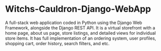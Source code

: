 # Witchs-Cauldron-Django-WebApp
A full-stack web application coded in Python using the Django Web Framework, alongside the Django REST API. It is a virtual storefront with a home page, about us page, store listings, and detailed views for individual store items. It has full implementation of an ordering system, user profiles, shopping cart, order history, search filters, and etc.
